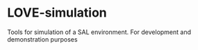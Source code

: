 # LOVE-simulation
Tools for simulation of a SAL environment. For development and demonstration purposes
